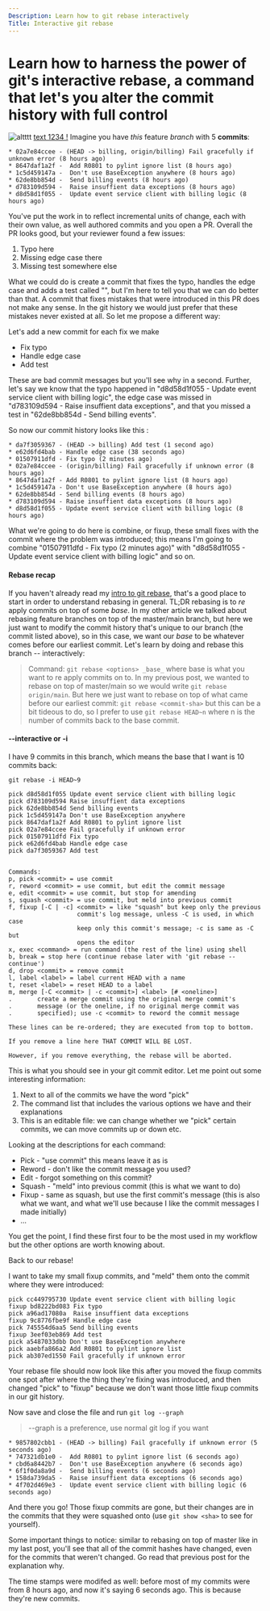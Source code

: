 ```yaml
---
Description: Learn how to git rebase interactively
Title: Interactive git rebase
---
```

# Learn how to harness the power of git's interactive rebase, a command that let's you alter the commit history with full control

![altttt](http://localhost:7878/static/screen-shot.png)
[text 1234 !](https://google.com)
Imagine you have *this* feature _branch_ with 5 **commits**:

``` text
* 02a7e84ccee - (HEAD -> billing, origin/billing) Fail gracefully if unknown error (8 hours ago)
* 8647daf1a2f -  Add R0801 to pylint ignore list (8 hours ago)
* 1c5d459147a -  Don't use BaseException anywhere (8 hours ago)
* 62de8bb854d -  Send billing events (8 hours ago)
* d783109d594 -  Raise insuffient data exceptions (8 hours ago)
* d8d58d1f055 -  Update event service client with billing logic (8 hours ago)
```

You've put the work in to reflect incremental units of change, each with their own value, as well authored commits and you open a PR. Overall the PR looks good, but your reviewer found a few issues:

1. Typo here
2. Missing edge case there
3. Missing test somewhere else

What we could do is create a commit that fixes the typo, handles the edge case and adds a test called "", but I'm here to tell you that we can do better than that. A commit that fixes mistakes that were introduced in this PR does not make any sense. In the git history we would just prefer that these mistakes never existed at all. So let me propose a different way:

Let's add a new commit for each fix we make
* Fix typo
* Handle edge case
* Add test

These are bad commit messages but you'll see why in a second. Further, let's say we know that the typo happened in  "d8d58d1f055 -  Update event service client with billing logic", the edge case was missed in "d783109d594 -  Raise insuffient data exceptions", and that you missed a test in "62de8bb854d -  Send billing events".

So now our commit history looks like this :

``` text
* da7f3059367 - (HEAD -> billing) Add test (1 second ago)
* e62d6fd4bab - Handle edge case (38 seconds ago)
* 01507911dfd - Fix typo (2 minutes ago)
* 02a7e84ccee - (origin/billing) Fail gracefully if unknown error (8 hours ago)
* 8647daf1a2f - Add R0801 to pylint ignore list (8 hours ago)
* 1c5d459147a - Don't use BaseException anywhere (8 hours ago)
* 62de8bb854d - Send billing events (8 hours ago)
* d783109d594 - Raise insuffient data exceptions (8 hours ago)
* d8d58d1f055 - Update event service client with billing logic (8 hours ago)
```

What we're going to do here is combine, or fixup, these small fixes with the commit where the problem was introduced; this means I'm going to combine  "01507911dfd - Fix typo (2 minutes ago)" with "d8d58d1f055 -  Update event service client with billing logic" and so on.

#### Rebase recap

If you haven't already read my [intro to git rebase](/git-rebase), that's a good place to start in order to understand rebasing in general. TL;DR rebasing is to _re_ apply commits on top of some _base_. In my other article we talked about rebasing feature branches on top of the master/main branch, but here we just want to modify the commit history that's unique to our branch (the commit listed above), so in this case, we want our _base_ to be whatever comes before our earliest commit. Let's learn by doing and rebase this branch -- interactively:

> Command: `git rebase <options> _base_` where base is what you want to re apply commits on to. In my previous post, we wanted to rebase on top of master/main so we would write `git rebase origin/main`. But here we just want to rebase on top of what came before our earliest commit: `git rebase <commit-sha>` but this can be a bit tideous to do, so I prefer to use `git rebase HEAD~n` where n is the number of commits back to the base commit.

#### --interactive or -i

I have 9 commits in this branch, which means the base that I want is 10 commits back:

`git rebase -i HEAD~9`

``` text
pick d8d58d1f055 Update event service client with billing logic
pick d783109d594 Raise insuffient data exceptions
pick 62de8bb854d Send billing events
pick 1c5d459147a Don't use BaseException anywhere
pick 8647daf1a2f Add R0801 to pylint ignore list
pick 02a7e84ccee Fail gracefully if unknown error
pick 01507911dfd Fix typo
pick e62d6fd4bab Handle edge case
pick da7f3059367 Add test


Commands:
p, pick <commit> = use commit
r, reword <commit> = use commit, but edit the commit message
e, edit <commit> = use commit, but stop for amending
s, squash <commit> = use commit, but meld into previous commit
f, fixup [-C | -c] <commit> = like "squash" but keep only the previous
                   commit's log message, unless -C is used, in which case
                   keep only this commit's message; -c is same as -C but
                   opens the editor
x, exec <command> = run command (the rest of the line) using shell
b, break = stop here (continue rebase later with 'git rebase --continue')
d, drop <commit> = remove commit
l, label <label> = label current HEAD with a name
t, reset <label> = reset HEAD to a label
m, merge [-C <commit> | -c <commit>] <label> [# <oneline>]
.       create a merge commit using the original merge commit's
.       message (or the oneline, if no original merge commit was
.       specified); use -c <commit> to reword the commit message

These lines can be re-ordered; they are executed from top to bottom.

If you remove a line here THAT COMMIT WILL BE LOST.

However, if you remove everything, the rebase will be aborted.
```

This is what you should see in your git commit editor. Let me point out some interesting information:

1. Next to all of the commits we have the word "pick"
2. The command list that includes the various options we have and their explanations
3. This is an editable file: we can change whether we "pick" certain commits, we can move commits up or down etc.

Looking at the descriptions for each command:

* Pick - "use commit" this means leave it as is
* Reword - don't like the commit message you used?
* Edit - forgot something on this commit?
* Squash - "meld" into previous commit (this is what we want to do)
* Fixup - same as squash, but use the first commit's message (this is also what we want, and what we'll use because I like the commit messages I made initially)
* ...

You get the point, I find these first four to be the most used in my workflow but the other options are worth knowing about.

Back to our rebase!

I want to take my small fixup commits, and "meld" them onto the commit where they were introduced:

``` text
pick cc449795730 Update event service client with billing logic
fixup bd8222bd083 Fix typo
pick a96ad17080a  Raise insuffient data exceptions
fixup 9c8776fbe9f Handle edge case
pick 745554d6aa5 Send billing events
fixup 3eef03eb869 Add test
pick a5487033dbb Don't use BaseException anywhere
pick aaebfa866a2 Add R0801 to pylint ignore list
pick ab307ed1550 Fail gracefully if unknown error
```

Your rebase file should now look like this after you moved the fixup commits one spot after where the thing they're fixing was introduced, and then changed "pick" to "fixup" because we don't want those little fixup commits in our git history.

Now save and close the file and run `git log --graph`

> --graph is a preference, use normal git log if you want

``` text
* 9857802cbb1 - (HEAD -> billing) Fail gracefully if unknown error (5 seconds ago)
* 747321db1e0 -  Add R0801 to pylint ignore list (6 seconds ago)
* cbd6a8442b7 -  Don't use BaseException anywhere (6 seconds ago)
* 6f1f0da8a9d -  Send billing events (6 seconds ago)
* 158da739da5 -  Raise insuffient data exceptions (6 seconds ago)
* 4f702d469e3 -  Update event service client with billing logic (6 seconds ago)
```

And there you go! Those fixup commits are gone, but their changes are in the commits that they were squashed onto (use `git show <sha>` to see for yourself).

Some important things to notice: similar to rebasing on top of master like in my last post, you'll see that all of the commit hashes have changed, even for the commits that weren't changed. Go read that previous post for the explanation why.

The time stamps were modifed as well: before most of my commits were from 8 hours ago, and now it's saying 6 seconds ago. This is because they're new commits.
